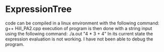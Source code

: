# ExpressionTree
code can be compiled in a linux environment with the following command:
g++ Hill_PA2.cpp
execution of program is then done with a string input using the following command:
./a.out "4 * 3 + 4"
In its current state the expression evaluation is not working. I have not been able to debug the program. 
